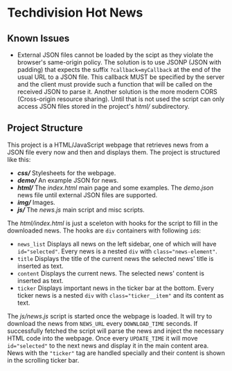 Techdivision Hot News
=====================

Known Issues
------------

* External JSON files cannot be loaded by the scipt as they violate the browser's same-origin policy. The
solution is to use JSONP (JSON with padding) that expects the suffix `?callback=myCallback` at the end of
the usual URL to a JSON file. This callback MUST be specified by the server and the client must provide such
a function that will be called on the received JSON to parse it. Another solution is the more modern CORS
(Cross-origin resource sharing). Until that is not used the script can only access JSON files stored in the
project's *html/* subdirectory.


Project Structure
-----------------

This project is a HTML/JavaScript webpage that retrieves news from a JSON file every now and then and
displays them. The project is structured like this:

* ***css/***
  Stylesheets for the webpage.
* ***demo/***
  An example JSON for news.
* ***html/***
  The *index.html* main page and some examples.
  The *demo.json* news file until external JSON files are supported.
* ***img/***
  Images.
* ***js/***
  The *news.js* main script and misc scripts.

The *html/index.html* is just a sceleton with hooks for the script to fill in the downloaded news. The hooks
are `div` containers with following `id`s:

* `news_list`
  Displays all news on the left sidebar, one of which will have `id="selected"`.
  Every news is a nested `div` with `class="news-element"`.
* `title`
  Displays the title of the current news
  the selected news' title is inserted as text.
* `content`
  Displays the current news.
  The selected news' content is inserted as text.
* `ticker`
  Displays important news in the ticker bar at the bottom.
  Every ticker news is a nested `div` with `class="ticker__item"` and its content as text.

The *js/news.js* script is started once the webpage is loaded. It will try to download the news from
`NEWS_URL` every `DOWNLOAD_TIME` seconds. If successfully fetched the script will parse the news and
inject the necessary HTML code into the webpage. Once every `UPDATE_TIME` it will move
`id="selected"` to the next news and display it in the main content area. News with the `"ticker"`
tag are handled specially and their content is shown in the scrolling ticker bar.
